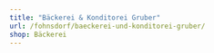 ```yaml
---
title: "Bäckerei & Konditorei Gruber"
url: /fohnsdorf/baeckerei-und-konditorei-gruber/
shop: Bäckerei
---
```

